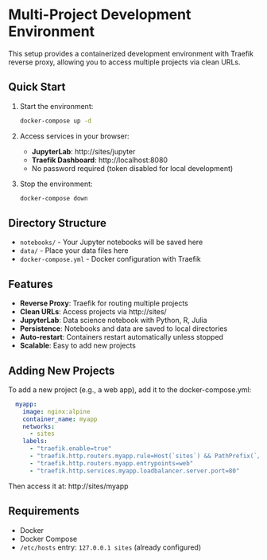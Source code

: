 # Multi-Project Development Environment

This setup provides a containerized development environment with Traefik reverse proxy, allowing you to access multiple projects via clean URLs.

## Quick Start

1. Start the environment:
   ```bash
   docker-compose up -d
   ```

2. Access services in your browser:
   - **JupyterLab**: http://sites/jupyter
   - **Traefik Dashboard**: http://localhost:8080
   - No password required (token disabled for local development)

3. Stop the environment:
   ```bash
   docker-compose down
   ```

## Directory Structure

- `notebooks/` - Your Jupyter notebooks will be saved here
- `data/` - Place your data files here
- `docker-compose.yml` - Docker configuration with Traefik

## Features

- **Reverse Proxy**: Traefik for routing multiple projects
- **Clean URLs**: Access projects via http://sites/<project-name>
- **JupyterLab**: Data science notebook with Python, R, Julia
- **Persistence**: Notebooks and data are saved to local directories
- **Auto-restart**: Containers restart automatically unless stopped
- **Scalable**: Easy to add new projects

## Adding New Projects

To add a new project (e.g., a web app), add it to the docker-compose.yml:

```yaml
  myapp:
    image: nginx:alpine
    container_name: myapp
    networks:
      - sites
    labels:
      - "traefik.enable=true"
      - "traefik.http.routers.myapp.rule=Host(`sites`) && PathPrefix(`/myapp`)"
      - "traefik.http.routers.myapp.entrypoints=web"
      - "traefik.http.services.myapp.loadbalancer.server.port=80"
```

Then access it at: http://sites/myapp

## Requirements

- Docker
- Docker Compose
- `/etc/hosts` entry: `127.0.0.1 sites` (already configured)


